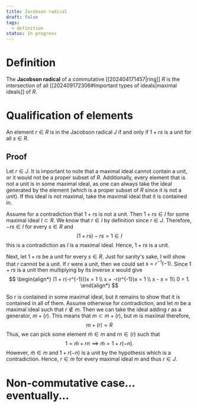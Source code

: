 ```yaml
---
title: Jacobson radical
draft: false
tags:
  - definition
status: In progress
---
```

# Definition
The **Jacobson radical** of a commutative [[202404171457|ring]] $R$ is the intersection of all [[202409172306#Important types of ideals|maximal ideals]] of $R$.

# Qualification of elements
An element $r \in R$ is in the Jacobson radical $J$ if and only if $1+rs$ is a unit for all $s \in R$.

## Proof
Let $r \in J$.
It is important to note that a maximal ideal cannot contain a unit, or it would not be a proper subset of $R$. 
Additionally, every element that is not a unit is in some maximal ideal, as one can always take the ideal generated by the element (which is a proper subset of $R$ since it is not a unit). 
If this ideal is not maximal, take the maximal ideal that it is contained in. 

Assume for a contradiction that $1 + rs$ is not a unit. 
Then $1 + rs \in I$  for some maximal ideal $I \subset R$. 
We know that $r \in I$ by definition since $r \in J$. 
Therefore, $-rs \in I$ for every $s \in R$ and 
$$
(1 + rs) - rs = 1 \in I
$$
this is a contradiction as $I$ is a maximal ideal. 
Hence, $1 + rs$ is a unit. 

Next, let $1 + rs$ be a unit for every $s \in R$. 
Just for sanity's sake, I will show that $r$ cannot be a unit. 
If $r$ were a unit, then we could set $s = r^{-1}(-1)$. 
Since $1 + rs$ is a unit then multiplying by its inverse $x$ would give
$$
\begin{align*}
  (1 + r(-r^{-1}))x = 1 \\
  x + -r(r^{-1})x = 1 \\
  x - x = 1\\
  0 = 1.
\end{align*}
$$

So $r$ is contained in some maximal ideal, but it remains to show that it is contained in all of them. 
Assume otherwise for contradiction, and let $m$ be a maximal ideal such that $r \notin m$. 
Then we can take the ideal adding $r$ as a generator, $m + (r)$. 
This means that $m \subset m + (r)$, but $m$ is maximal therefore, 
$$
m + (r) = R
$$
Thus, we can pick some element $\tilde m \in m$ and $rn \in (r)$ such that 
$$
1 = \tilde m + rn \implies \tilde m = 1 + r(-n).
$$
However, $\tilde m \in m$ and $1 + r(-n)$ is a unit by the hypothesis which is a contradiction. 
Hence, $r \in m$ for every maximal ideal $m$ and thus $r \in J$. 

# Non-commutative case... eventually...

